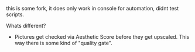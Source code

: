 this is some fork, it does only work in console for automation, didnt test scripts.

Whats different?
- Pictures get checked via Aesthetic Score before they get upscaled. This way there is some kind of "quality gate".